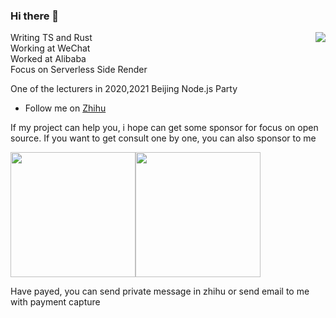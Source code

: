 ### Hi there 👋

<img align="right" src="https://github-readme-stats.vercel.app/api?username=zhangyuang&show_icons=true&theme=default_repocard" />

Writing TS and Rust   
Working at WeChat  
Worked at Alibaba  
Focus on Serverless Side Render  

One of the lecturers in 2020,2021 Beijing Node.js Party

- Follow me on [Zhihu](https://www.zhihu.com/people/zhang-yu-ang-67)

If my project can help you, i hope can get some sponsor for focus on open source.
If you want to get consult one by one, you can also sponsor to me 
<div style="display:flex">
<img src="https://res.wx.qq.com/op_res/iFZOgoe_-KP8Y-EfgfZkEEQ4fU2WcAhMbubL3CFq9VbCktQyiUO5tnJouMfJhvBX4JQ2Wio1Pw04PR68MBjbwQ" width=200>
<img src="https://res.wx.qq.com/op_res/9jSx7WJn6FBlfQ0ColL4hnvX91D9MlB_XPCgLFM527qknHp0utXZkLah6MYcumdVejK4884dvgkY0NIbBLPrYg" width=200>
  </div>

Have payed, you can send private message in zhihu or send email to me with payment capture
